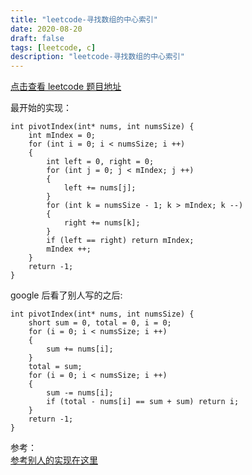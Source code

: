 ```yaml
---
title: "leetcode-寻找数组的中心索引"
date: 2020-08-20
draft: false
tags: [leetcode, c]
description: "leetcode-寻找数组的中心索引"
---
```

[点击查看 leetcode 题目地址](https://leetcode-cn.com/leetbook/read/array-and-string/yf47s/)

最开始的实现：
```
int pivotIndex(int* nums, int numsSize) {
	int mIndex = 0;
	for (int i = 0; i < numsSize; i ++)
	{
		int left = 0, right = 0;
		for (int j = 0; j < mIndex; j ++)
		{
			left += nums[j];
		}
		for (int k = numsSize - 1; k > mIndex; k --)
		{
			right += nums[k];
		}
		if (left == right) return mIndex;
		mIndex ++;
	}
	return -1;
}
```

google 后看了别人写的之后:
```
int pivotIndex(int* nums, int numsSize) {
	short sum = 0, total = 0, i = 0;
	for (i = 0; i < numsSize; i ++)
	{
		sum += nums[i];
	}
	total = sum;
	for (i = 0; i < numsSize; i ++)
	{
		sum -= nums[i];
		if (total - nums[i] == sum + sum) return i;
	}
	return -1;
}
```

参考：  
[参考别人的实现在这里](https://github.com/youzouzou/leetcode/issues/53)  
